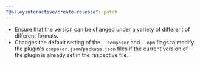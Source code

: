 ```yaml
---
"@alleyinteractive/create-release": patch
---
```


- Ensure that the version can be changed under a variety of different of different formats.
- Changes the default setting of the `--composer` and `--npm` flags to modify
  the plugin's `composer.json`/`package.json` files if the current version of
  the plugin is already set in the respective file.
